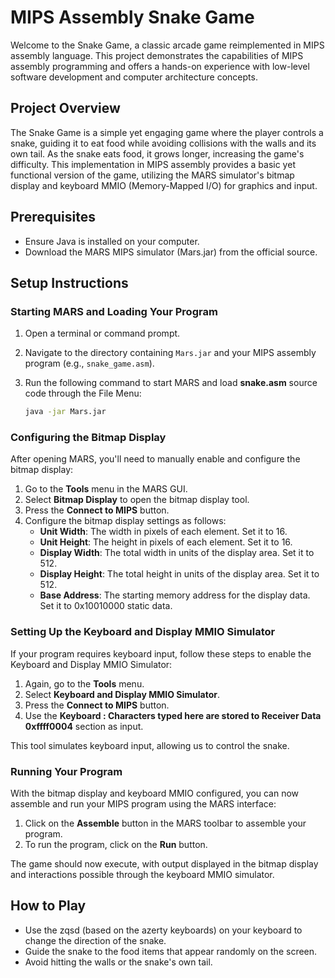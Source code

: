 
# MIPS Assembly Snake Game

Welcome to the Snake Game, a classic arcade game reimplemented in MIPS assembly language. This project demonstrates the capabilities of MIPS assembly programming and offers a hands-on experience with low-level software development and computer architecture concepts.

## Project Overview

The Snake Game is a simple yet engaging game where the player controls a snake, guiding it to eat food while avoiding collisions with the walls and its own tail. As the snake eats food, it grows longer, increasing the game's difficulty. This implementation in MIPS assembly provides a basic yet functional version of the game, utilizing the MARS simulator's bitmap display and keyboard MMIO (Memory-Mapped I/O) for graphics and input.


## Prerequisites

- Ensure Java is installed on your computer.
- Download the MARS MIPS simulator (Mars.jar) from the official source.


## Setup Instructions


### Starting MARS and Loading Your Program

1. Open a terminal or command prompt.
2. Navigate to the directory containing `Mars.jar` and your MIPS assembly program (e.g., `snake_game.asm`).
3. Run the following command to start MARS and load **snake.asm** source code through the File Menu:

    ```bash
    java -jar Mars.jar
    ```

### Configuring the Bitmap Display

After opening MARS, you'll need to manually enable and configure the bitmap display:

1. Go to the **Tools** menu in the MARS GUI.
2. Select **Bitmap Display** to open the bitmap display tool.
3. Press the **Connect to MIPS** button.
4. Configure the bitmap display settings as follows:
    - **Unit Width**: The width in pixels of each element. Set it to 16.
    - **Unit Height**: The height in pixels of each element. Set it to 16.
    - **Display Width**: The total width in units of the display area. Set it to 512.
    - **Display Height**: The total height in units of the display area. Set it to 512.
    - **Base Address**: The starting memory address for the display data. Set it to 0x10010000 static data.

### Setting Up the Keyboard and Display MMIO Simulator

If your program requires keyboard input, follow these steps to enable the Keyboard and Display MMIO Simulator:

1. Again, go to the **Tools** menu.
2. Select **Keyboard and Display MMIO Simulator**.
3. Press the **Connect to MIPS** button.
4. Use the **Keyboard : Characters typed here are stored to Receiver Data 0xffff0004** section as input. 

This tool simulates keyboard input, allowing us to control the snake.

### Running Your Program

With the bitmap display and keyboard MMIO configured, you can now assemble and run your MIPS program using the MARS interface:

1. Click on the **Assemble** button in the MARS toolbar to assemble your program.
2. To run the program, click on the **Run** button.

The game should now execute, with output displayed in the bitmap display and interactions possible through the keyboard MMIO simulator.


## How to Play

- Use the zqsd (based on the azerty keyboards) on your keyboard to change the direction of the snake.
- Guide the snake to the food items that appear randomly on the screen.
- Avoid hitting the walls or the snake's own tail.
